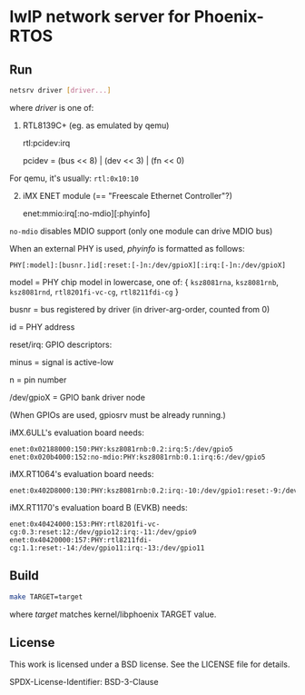 # lwIP network server for Phoenix-RTOS


## Run

```bash
netsrv driver [driver...]
```

where *driver* is one of:

1. RTL8139C+ (eg. as emulated by qemu)

	rtl:pcidev:irq

	pcidev = (bus << 8) | (dev << 3) | (fn << 0)

For qemu, it's usually: `rtl:0x10:10`

2. iMX ENET module (== "Freescale Ethernet Controller"?)

	enet:mmio:irq[:no-mdio][:phyinfo]

`no-mdio` disables MDIO support (only one module can drive MDIO bus)

When an external PHY is used, *phyinfo* is formatted as follows:

	PHY[:model]:[busnr.]id[:reset:[-]n:/dev/gpioX][:irq:[-]n:/dev/gpioX]

model = PHY chip model in lowercase, one of: { `ksz8081rna`, `ksz8081rnb`, `ksz8081rnd`, `rtl8201fi-vc-cg`, `rtl8211fdi-cg` }

busnr = bus registered by driver (in driver-arg-order, counted from 0)

id = PHY address

reset/irq: GPIO descriptors:

minus = signal is active-low

n = pin number

/dev/gpioX = GPIO bank driver node

(When GPIOs are used, gpiosrv must be already running.)

iMX.6ULL's evaluation board needs:
```
enet:0x02188000:150:PHY:ksz8081rnb:0.2:irq:5:/dev/gpio5 enet:0x020b4000:152:no-mdio:PHY:ksz8081rnb:0.1:irq:6:/dev/gpio5
```

iMX.RT1064's evaluation board needs:
```
enet:0x402D8000:130:PHY:ksz8081rnb:0.2:irq:-10:/dev/gpio1:reset:-9:/dev/gpio1
```

iMX.RT1170's evaluation board B (EVKB) needs:
```
enet:0x40424000:153:PHY:rtl8201fi-vc-cg:0.3:reset:12:/dev/gpio12:irq:-11:/dev/gpio9
enet:0x40420000:157:PHY:rtl8211fdi-cg:1.1:reset:-14:/dev/gpio11:irq:-13:/dev/gpio11
```

## Build

```bash
make TARGET=target
```

where *target* matches kernel/libphoenix TARGET value.


## License

This work is licensed under a BSD license. See the LICENSE file for details.

SPDX-License-Identifier: BSD-3-Clause
